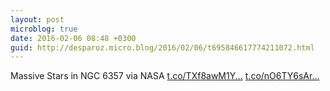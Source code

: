 ```yaml
---
layout: post
microblog: true
date: 2016-02-06 08:48 +0300
guid: http://desparoz.micro.blog/2016/02/06/t695846617774211072.html
---
```

Massive Stars in NGC 6357 via NASA [t.co/TXf8awM1Y...](https://t.co/TXf8awM1YN) [t.co/nO6TY6sAr...](https://t.co/nO6TY6sArI)
